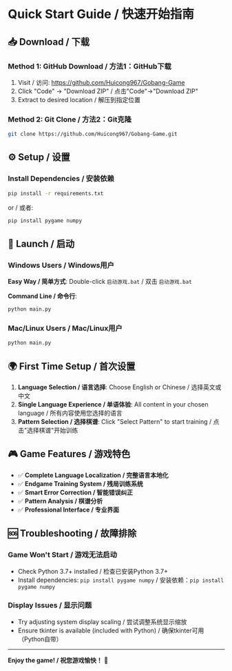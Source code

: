 # Quick Start Guide / 快速开始指南

## 📥 Download / 下载

### Method 1: GitHub Download / 方法1：GitHub下载
1. Visit / 访问: https://github.com/Huicong967/Gobang-Game
2. Click "Code" → "Download ZIP" / 点击"Code"→"Download ZIP"
3. Extract to desired location / 解压到指定位置

### Method 2: Git Clone / 方法2：Git克隆
```bash
git clone https://github.com/Huicong967/Gobang-Game.git
```

## ⚙️ Setup / 设置

### Install Dependencies / 安装依赖
```bash
pip install -r requirements.txt
```
or / 或者:
```bash
pip install pygame numpy
```

## 🚀 Launch / 启动

### Windows Users / Windows用户
**Easy Way / 简单方式**: Double-click `启动游戏.bat` / 双击 `启动游戏.bat`

**Command Line / 命令行**:
```bash
python main.py
```

### Mac/Linux Users / Mac/Linux用户
```bash
python main.py
```

## 🌍 First Time Setup / 首次设置

1. **Language Selection / 语言选择**: Choose English or Chinese / 选择英文或中文
2. **Single Language Experience / 单语体验**: All content in your chosen language / 所有内容使用您选择的语言
3. **Pattern Selection / 选择棋谱**: Click "Select Pattern" to start training / 点击"选择棋谱"开始训练

## 🎮 Game Features / 游戏特色

- ✅ **Complete Language Localization / 完整语言本地化**
- ✅ **Endgame Training System / 残局训练系统**  
- ✅ **Smart Error Correction / 智能错误纠正**
- ✅ **Pattern Analysis / 棋谱分析**
- ✅ **Professional Interface / 专业界面**

## 🆘 Troubleshooting / 故障排除

### Game Won't Start / 游戏无法启动
- Check Python 3.7+ installed / 检查已安装Python 3.7+
- Install dependencies: `pip install pygame numpy` / 安装依赖：`pip install pygame numpy`

### Display Issues / 显示问题
- Try adjusting system display scaling / 尝试调整系统显示缩放
- Ensure tkinter is available (included with Python) / 确保tkinter可用（Python自带）

---

**Enjoy the game! / 祝您游戏愉快！** 🎊